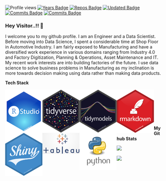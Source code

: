 ![Profile views](https://gpvc.arturio.dev/grvsrm)
[![Years Badge](https://badges.pufler.dev/years/grvsrm)](https://badges.pufler.dev)
[![Repos Badge](https://badges.pufler.dev/repos/grvsrm)](https://badges.pufler.dev)
[![Updated Badge](https://badges.pufler.dev/updated/grvsrm/grvsrm)](https://badges.pufler.dev)
[![Commits Badge](https://badges.pufler.dev/commits/monthly/grvsrm)](https://badges.pufler.dev)
[![Commits Badge](https://badges.pufler.dev/commits/yearly/grvsrm)](https://badges.pufler.dev)

### Hey Visitor..!! 👋
I welcome you to my github profile. I am an Engineer and a Data Scientist. Before moving into Data Science, I spent a considerable time at Shop Floor in Automotive Industry. I am fairly exposed to Manufacturing and have a diversified work experience in various domains ranging from Industry 4.0 and Factory Digitization, Planning & Operations, Asset Maintenance and IT. My recent work interests are into building factories of the future. I use data science to solve business problems in Manufacturing as my inclination is more towards decision making using data rather than making data products.

<b>Tech Stack</b>

<img align="left" width="120px" src="https://github.com/grvsrm/grvsrm/blob/master/hex-rstudio.png" />  
<img align="left" width="120px" src="https://github.com/grvsrm/grvsrm/blob/master/hex-tidyverse.png" />  
<img align="left" width="120px" src="https://github.com/grvsrm/grvsrm/blob/master/hex-tidymodels.png" />  
<img align="left" width="120px" src="https://github.com/grvsrm/grvsrm/blob/master/hex-rmarkdown.png" />  
<img align="left" width="120px" src="https://github.com/grvsrm/grvsrm/blob/master/hex-shiny.png" />  
<img align="left" width="120px" src="https://github.com/grvsrm/grvsrm/blob/master/tableau.png" />  
<img align="left" width="120px" src="https://github.com/grvsrm/grvsrm/blob/master/python.png" />  
<br>
<br/>
<br>
<br>
<br/>
<br>


<b>My Github Stats</b> 

<p align = "left">
  <img src="https://github-readme-stats.vercel.app/api?username=grvsrm&&show_icons=true&title_color=ffffff&icon_color=bb2acf&text_color=daf7dc&bg_color=151515">
<p align = "left">
  <img src = "https://github-readme-stats.vercel.app/api/top-langs/?username=grvsrm&hide=css,java,html&theme=tokyonight">
</p>

</details>
<!--
**grvsrm/grvsrm** is a ✨ _special_ ✨ repository because its `README.md` (this file) appears on your GitHub profile.

Here are some ideas to get you started:

- 🔭 I’m currently working on ...
- 🌱 I’m currently learning ...
- 👯 I’m looking to collaborate on ...
- 🤔 I’m looking for help with ...
- 💬 Ask me about ...
- 📫 How to reach me: ...
- 😄 Pronouns: ...
- ⚡ Fun fact: ...
-->
